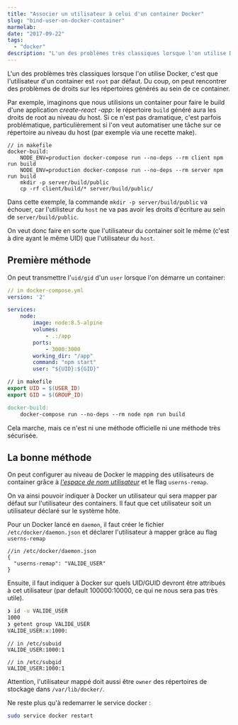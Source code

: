 ```yaml
---
title: "Associer un utilisateur à celui d'un container Docker"
slug: "bind-user-on-docker-container"
marmelab:
date: "2017-09-22"
tags:
  - "docker"
description: "L'un des problèmes très classiques lorsque l'on utilise Docker, c'est que l'utilisateur d'un container est root par défaut. Du coup, on peut rencontrer des problèmes de droits sur les répertoires générés au sein de ce container."
---
```


L'un des problèmes très classiques lorsque l'on utilise Docker, c'est que l'utilisateur d'un container est `root` par défaut. Du coup, on peut rencontrer des problèmes de droits sur les répertoires générés au sein de ce container.

Par exemple, imaginons que nous utilisions un container pour faire le build d'une application *create-react -app*: le répertoire `build` généré aura les droits de root au niveau du host. Si ce n'est pas dramatique, c'est parfois problématique, particulièrement si l'on veut automatiser une tâche sur ce répertoire au niveau du host (par exemple via une recette make).

```makfile
// in makefile
docker-build:
    NODE_ENV=production docker-compose run --no-deps --rm client npm run build
    NODE_ENV=production docker-compose run --no-deps --rm server npm run build
    mkdir -p server/build/public
    cp -rf client/build/* server/build/public/
```

Dans cette exemple, la commande `mkdir -p server/build/public` va échouer, car l'utilisteur du `host` ne va pas avoir les droits d'écriture au sein de `server/build/public`.

On veut donc faire en sorte que l'utilisateur du container soit le même (c'est à dire ayant le même UID) que l'utilisateur du `host`.

## Première méthode

On peut transmettre l'`uid/gid` d'un `user` lorsque l'on démarre un container:

```yaml
// in docker-compose.yml
version: '2'

services:
    node:
        image: node:8.5-alpine
        volumes:
            - .:/app
        ports:
            - 3000:3000
        working_dir: "/app"
        command: "npm start"
        user: "${UID}:${GID}"
```

```makefile
// in makefile
export UID = $(USER_ID)
export GID = $(GROUP_ID)

docker-build:
	docker-compose run --no-deps --rm node npm run build
```

Cela marche, mais ce n'est ni une méthode officielle ni une méthode très sécurisée.

## La bonne méthode

On peut configurer au niveau de Docker le mapping des utilisateurs de container grâce à *[l'espace de nom utilisateur](https://docs.docker.com/engine/security/userns-remap/)* et le flag `userns-remap`.

On va ainsi pouvoir indiquer à Docker un utilisateur qui sera mapper par défaut sur l'utilisateur des containers. Il faut que cet utilisateur soit un utilisateur déclaré sur le système hôte.

Pour un Docker lancé en `daemon`, il faut créer le fichier `/etc/docker/daemon.json` et déclarer l'utilisateur à mapper grâce au flag `userns-remap`

```ỳaml
//in /etc/docker/daemon.json
{
  "userns-remap": "VALIDE_USER"
}

```

Ensuite, il faut indiquer à Docker sur quels UID/GUID devront être attribués à cet utilisateur (par default 100000:10000, ce qui ne nous sera pas très utile).

```bash
❯ id -u VALIDE_USER
1000
❯ getent group VALIDE_USER
VALIDE_USER:x:1000:
```

```
// in /etc/subuid
VALIDE_USER:1000:1
```

```
// in /etc/subgid
VALIDE_USER:1000:1
```

Attention, l'utilisateur mappé doit aussi être `owner` des répertoires de stockage dans `/var/lib/docker/`.

Ne reste plus qu'à redemarrer le service docker :
```bash
sudo service docker restart
```
